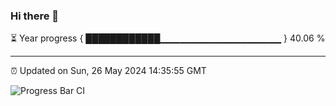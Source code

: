 ### Hi there 👋

⏳ Year progress { ████████████▁▁▁▁▁▁▁▁▁▁▁▁▁▁▁▁▁▁ } 40.06 %

---

⏰ Updated on Sun, 26 May 2024 14:35:55 GMT

![Progress Bar CI](https://github.com/IshwaranRudhara/GIT-ACTION/workflows/Progress%20Bar%20CI/badge.svg)
